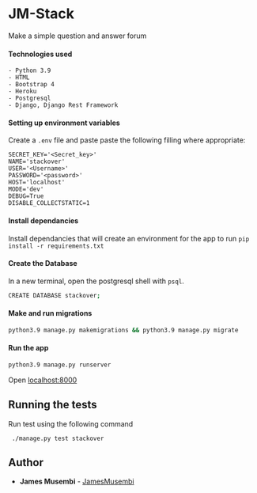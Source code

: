 # JM-Stack
Make a simple question and answer forum

#### Technologies used
    - Python 3.9
    - HTML
    - Bootstrap 4
    - Heroku
    - Postgresql
    - Django, Django Rest Framework

#### Setting up environment variables
Create a `.env` file and paste paste the following filling where appropriate:
```
SECRET_KEY='<Secret_key>'
NAME='stackover'
USER='<Username>'
PASSWORD='<password>'
HOST='localhost'
MODE='dev'
DEBUG=True
DISABLE_COLLECTSTATIC=1
```

#### Install dependancies
Install dependancies that will create an environment for the app to run
`pip install -r requirements.txt`

#### Create the Database
In a new terminal, open the postgresql shell with `psql`.
```bash
CREATE DATABASE stackover;
```

#### Make and run migrations
```bash
python3.9 manage.py makemigrations && python3.9 manage.py migrate
```

#### Run the app
```bash
python3.9 manage.py runserver
```
Open [localhost:8000](http://127.0.0.1:8000/)

## Running the tests

Run test using the following command


```
 ./manage.py test stackover
```

## Author

* **James Musembi** - [JamesMusembi](https://github.com/JamesMusembi)
